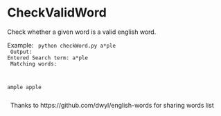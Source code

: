 # CheckValidWord
Check whether a given word is a valid english word. </br>

Example: <code> python checkWord.py a\*ple</code>
<br/>
<code>
Output: Entered Search term: a\*ple
<br/>
Matching words: 

ample
apple

 </code>
Thanks to https://github.com/dwyl/english-words for sharing words list
